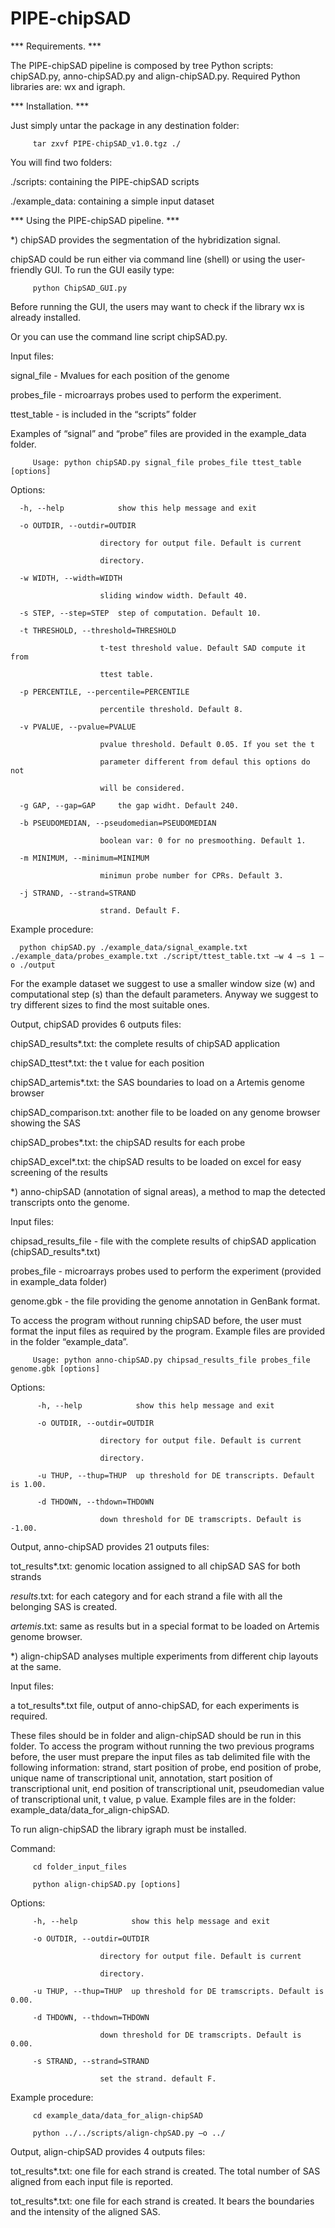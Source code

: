 # PIPE-chipSAD


***	Requirements. ***

The PIPE-chipSAD pipeline is composed by tree Python scripts: chipSAD.py, anno-chipSAD.py and align-chipSAD.py.  Required Python libraries are: wx and igraph.



***  Installation. ***

Just simply untar the package in any destination folder:


         tar zxvf PIPE-chipSAD_v1.0.tgz ./


You will find two folders:


./scripts:	containing the PIPE-chipSAD scripts

./example_data:    containing a simple input dataset



*** Using the PIPE-chipSAD pipeline. ***

*)	chipSAD provides the segmentation of the hybridization signal.


chipSAD could be run either via command line (shell) or using the user-friendly GUI. To run the GUI easily type:


         python ChipSAD_GUI.py


Before running the GUI, the users may want to check if the library wx is already installed.


Or you can use the command line script chipSAD.py.


Input files: 


signal_file - Mvalues for each position of the genome

probes_file - microarrays probes used to perform the experiment.

ttest_table - is included in the “scripts” folder


Examples of “signal” and “probe” files are provided in the example_data folder. 


         Usage: python chipSAD.py signal_file probes_file ttest_table [options]


Options:


      -h, --help            show this help message and exit
  
      -o OUTDIR, --outdir=OUTDIR
  
                        directory for output file. Default is current
                        
                        directory.
                        
      -w WIDTH, --width=WIDTH
  
                        sliding window width. Default 40.
                        
      -s STEP, --step=STEP  step of computation. Default 10.
  
      -t THRESHOLD, --threshold=THRESHOLD
  
                        t-test threshold value. Default SAD compute it from
                        
                        ttest table.
                        
      -p PERCENTILE, --percentile=PERCENTILE
  
                        percentile threshold. Default 8.
                        
      -v PVALUE, --pvalue=PVALUE
  
                        pvalue threshold. Default 0.05. If you set the t
                        
                        parameter different from defaul this options do not
                        
                        will be considered.
                        
      -g GAP, --gap=GAP     the gap widht. Default 240.
  
      -b PSEUDOMEDIAN, --pseudomedian=PSEUDOMEDIAN
  
                        boolean var: 0 for no presmoothing. Default 1.
                        
      -m MINIMUM, --minimum=MINIMUM
  
                        minimun probe number for CPRs. Default 3.
                        
      -j STRAND, --strand=STRAND
  
                        strand. Default F.
                        



Example procedure:


      python chipSAD.py ./example_data/signal_example.txt ./example_data/probes_example.txt ./script/ttest_table.txt –w 4 –s 1 –o ./output


For the example dataset we suggest to use a smaller window size (w) and computational step (s) than the default parameters. Anyway we suggest to try different sizes to find the most suitable ones.


Output, chipSAD provides 6 outputs files:


chipSAD_results*.txt: the complete results of chipSAD application

chipSAD_ttest*.txt: the t value for each position

chipSAD_artemis*.txt: the SAS boundaries to load on a Artemis genome browser

chipSAD_comparison.txt: another file to be loaded on any genome browser showing the SAS

chipSAD_probes*.txt: the chipSAD results for each probe

chipSAD_excel*.txt: the chipSAD results to be loaded on excel for easy screening of the results






*)	anno-chipSAD (annotation of signal areas), a method to map the detected transcripts onto the genome.



Input files: 


chipsad_results_file - file with the complete results of chipSAD application (chipSAD_results*.txt)

probes_file - microarrays probes used to perform the experiment (provided in example_data folder)

 genome.gbk - the file providing the genome annotation in GenBank format.  
 

To access the program without running chipSAD before, the user must format the input files as required by the program. Example files are provided in the folder “example_data”. 


         Usage: python anno-chipSAD.py chipsad_results_file probes_file genome.gbk [options]



Options:


          -h, --help            show this help message and exit
    
          -o OUTDIR, --outdir=OUTDIR
  
                        directory for output file. Default is current
                        
                        directory.
                        
          -u THUP, --thup=THUP  up threshold for DE transcripts. Default is 1.00.
  
          -d THDOWN, --thdown=THDOWN
  
                        down threshold for DE tramscripts. Default is -1.00.
                        
                        


Output, anno-chipSAD provides 21 outputs files:


tot_results*.txt: genomic location assigned to all chipSAD SAS for both strands

*_results_*.txt: for each category and for each strand a file with all the belonging SAS is created.

*_artemis_*.txt: same as results but in a special format to be loaded on Artemis genome browser.







*)	align-chipSAD analyses multiple experiments from different chip layouts at the same.



Input files: 


a  tot_results*.txt file, output of anno-chipSAD, for each experiments is required. 


These files should be in folder and align-chipSAD should be run in this folder.  To access the program without running the two previous programs before, the user must prepare the input files as tab delimited file with the following information: strand, start position of probe, end position of probe, unique name of transcriptional unit, annotation, start position of transcriptional unit, end position of transcriptional unit, pseudomedian value of transcriptional unit, t value, p value.  Example files are in the folder: example_data/data_for_align-chipSAD.



To run align-chipSAD the library igraph must be installed.


Command: 


         cd folder_input_files

         python align-chipSAD.py [options]



Options:


         -h, --help            show this help message and exit
  
         -o OUTDIR, --outdir=OUTDIR
  
                        directory for output file. Default is current
                        
                        directory.
                        
         -u THUP, --thup=THUP  up threshold for DE tramscripts. Default is 0.00.
  
         -d THDOWN, --thdown=THDOWN
  
                        down threshold for DE tramscripts. Default is 0.00.
                        
         -s STRAND, --strand=STRAND
  
                        set the strand. default F.
                        
                        


Example procedure:


         cd example_data/data_for_align-chipSAD

         python ../../scripts/align-chpSAD.py –o ../



Output, align-chipSAD provides 4 outputs files:


tot_results*.txt: one file for each strand is created. The total number of SAS aligned from each input file is reported.

tot_results*.txt: one file for each strand is created. It bears the boundaries and the intensity of the aligned SAS.


